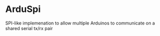 ArduSpi
=======

SPI-like implemenation to allow multiple Arduinos to communicate on a shared serial tx/rx pair
